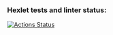 ### Hexlet tests and linter status:
[![Actions Status](https://github.com/DimaKabanov/python-project-lvl1/actions/workflows/hexlet-check.yml/badge.svg)](https://github.com/DimaKabanov/python-project-lvl1/actions)